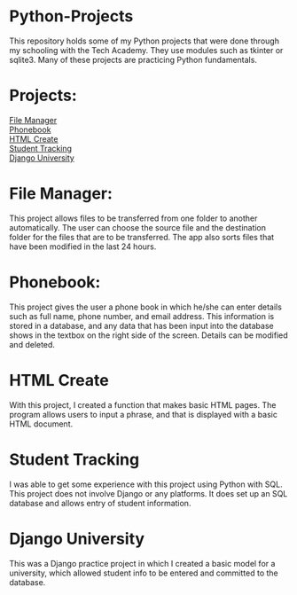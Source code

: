# Python-Projects

This repository holds some of my Python projects that were done through my schooling with the Tech Academy. They use modules such as tkinter or sqlite3. Many of these projects are practicing Python fundamentals.

# Projects:
<a href="https://github.com/Gman615/Python_Projects/tree/main/File%20Manager">File Manager</a><br><a href="https://github.com/Gman615/Python-Projects/blob/main/phonebook_func.py">Phonebook</a><br><a href="https://github.com/Gman615/Python_Projects/tree/main/HTML%20Create">HTML Create</a><br><a href="https://github.com/Gman615/Python_Projects/tree/main/Student%20Tracking">Student Tracking</a><br><a href="https://github.com/Gman615/Python_Projects/tree/main/DjangoUniversity">Django University</a><br>

# File Manager:
This project allows files to be transferred from one folder to another automatically. The user can choose the source file and the destination folder for the files that are to be transferred. The app also sorts files that have been modified in the last 24 hours.

# Phonebook:
This project gives the user a phone book in which he/she can enter details such as full name, phone number, and email address. This information is stored in a database, and any data that has been input into the database shows in the textbox on the right side of the screen. Details can be modified and deleted.

# HTML Create

With this project, I created a function that makes basic HTML pages. The program allows users to input a phrase, and that is displayed with a basic HTML document.

# Student Tracking

I was able to get some experience with this project using Python with SQL. This project does not involve Django or any platforms. It does set up an SQL database and allows entry of student information.

# Django University

This was a Django practice project in which I created a basic model for a university, which allowed student info to be entered and committed to the database.
